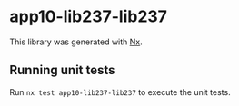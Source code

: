 # app10-lib237-lib237

This library was generated with [Nx](https://nx.dev).

## Running unit tests

Run `nx test app10-lib237-lib237` to execute the unit tests.
